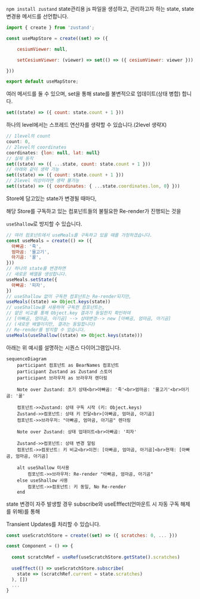 `npm install zustand`
state관리용 js 파일을 생성하고, 관리하고자 하는 state, state 변경용 메서드를 선언합니다.
```javascript
import { create } from 'zustand';

const useMapStore = create((set) => ({

    cesiumViewer: null,

    setCesiumViewer: (viewer) => set(() => ({ cesiumViewer: viewer })),

}))

export default useMapStore;
```
여러 메서드를 둘 수 있으며, set을 통해 state를 불변적으로 업데이트(상태 병합) 합니다.
```javascript
set((state) => ({ count: state.count + 1 }))
```
하나의 level에서는 스프레드 연산자를 생략할 수 있습니다.(2level 생략X)
```javascript
// 1level의 count
count: 0,
// 2level의 coordinates
coordinates: {lon: null, lat: null}
// 실제 동작
set((state) => ({ ...state, count: state.count + 1 }))
// 아래와 같이 생략 가능
set((state) => ({ count: state.count + 1 }))
// 2level 이상이라면 생략 불가능
set((state) => ({ coordinates: { ...state.coordinates.lon, 0} }))
```
Store에 담고있는 state가 변경될 때마다,

해당 Store를 구독하고 있는 컴포넌트들의 불필요한 Re-render가 진행되는 것을

`useShallow`로 방지할 수 있습니다.

```javascript
// 여러 컴포넌트에서 useMeals를 구독하고 있을 때를 가정하겠습니다.
const useMeals = create(() => ({
  아빠곰: '죽',
  엄마곰: '물고기',
  아기곰: '꿀',
}))
// 하나의 state를 변경하면
// 새로운 배열을 생성합니다.
useMeals.setState({
  아빠곰: '피자',
})
// useShallow 없이 구독한 컴포넌트는 Re-render되지만,
useMeals((state) => Object.keys(state))
// useShallow를 사용하여 구독한 컴포넌트는,
// 얕은 비교를 통해 Object.key 결과가 동일한지 확인하여
// [아빠곰, 엄마곰, 아기곰] --> 상태변경--> new [아빠곰, 엄마곰, 아기곰]
// (새로운 배열이지만, 결과는 동일합니다)
// Re-render를 방지할 수 있습니다.
useMeals(useShallow((state) => Object.keys(state)))
```
아래는 위 예시를 설명하는 시퀀스 다이어그램입니다.
```mermaid
sequenceDiagram
    participant 컴포넌트 as BearNames 컴포넌트
    participant Zustand as Zustand 스토어
    participant 브라우저 as 브라우저 렌더링

    Note over Zustand: 초기 상태<br>아빠곰: '죽'<br>엄마곰: '물고기'<br>아기곰: '꿀'

    컴포넌트->>Zustand: 상태 구독 시작 (키: Object.keys)
    Zustand->>컴포넌트: 상태 키 전달<br>[아빠곰, 엄마곰, 아기곰]
    컴포넌트->>브라우저: "아빠곰, 엄마곰, 아기곰" 렌더링

    Note over Zustand: 상태 업데이트<br>아빠곰: '피자'

    Zustand->>컴포넌트: 상태 변경 알림
    컴포넌트->>컴포넌트: 키 비교<br>이전: [아빠곰, 엄마곰, 아기곰]<br>현재: [아빠곰, 엄마곰, 아기곰]

    alt useShallow 미사용
        컴포넌트->>브라우저: Re-render "아빠곰, 엄마곰, 아기곰"
    else useShallow 사용
        컴포넌트->>컴포넌트: 키 동일, No Re-render
    end
```
state 변경이 자주 발생할 경우 subscribe와 useEfffect(언마운트 시 자동 구독 해제를 위해)를 통해

Transient Updates를 처리할 수 있습니다.
```javascript
const useScratchStore = create((set) => ({ scratches: 0, ... }))

const Component = () => {
  
  const scratchRef = useRef(useScratchStore.getState().scratches)
  
  useEffect(() => useScratchStore.subscribe(
    state => (scratchRef.current = state.scratches)
  ), [])
  ...
}
```